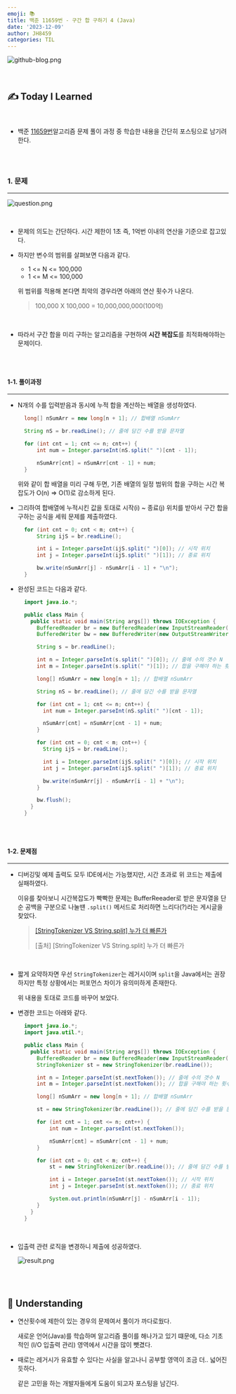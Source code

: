 ```yaml
---
emoji: 📚
title: 백준 11659번 - 구간 합 구하기 4 (Java)
date: '2023-12-09'
author: JH8459
categories: TIL
---
```


![github-blog.png](../../assets/common/til.jpeg)

<br>

## ✍️ **T**oday **I** **L**earned

<br>

- 백준 <a href="https://www.acmicpc.net/problem/11659" target="_blank">11659번</a>알고리즘 문제 풀이 과정 중 학습한 내용을 간단히 포스팅으로 남기려한다.

<br>
<br>

### 1. 문제

---

![question.png](question.png)

<br>

- 문제의 의도는 간단하다. 시간 제한이 1초 즉, 1억번 이내의 연산을 기준으로 잡고있다.

- 하지만 변수의 범위를 살펴보면 다음과 같다.

  - 1 <= N <= 100,000
  - 1 <= M <= 100,000

  위 범위를 적용해 본다면 최악의 경우라면 아래의 연산 횟수가 나온다.

  > 100,000 X 100,000 = 10,000,000,000(100억)

<br>

- 따라서 구간 합을 미리 구하는 알고리즘을 구현하여 **시간 복잡도**를 최적화해야하는 문제이다.

  <br>
  <br>

#### 1-1. 풀이과정

---

- N개의 수를 입력받음과 동시에 누적 합을 계산하는 배열을 생성하였다.

  ```java
    long[] nSumArr = new long[n + 1]; // 합배열 nSumArr

    String nS = br.readLine(); // 줄에 담긴 수를 받을 문자열

    for (int cnt = 1; cnt <= n; cnt++) {
        int num = Integer.parseInt(nS.split(" ")[cnt - 1]);

        nSumArr[cnt] = nSumArr[cnt - 1] + num;
    }
  ```

  위와 같이 합 배열을 미리 구해 두면, 기존 배열의 일정 범위의 합을 구하는 시간 복잡도가 O(n) => O(1)로 감소하게 된다.

- 그리하여 합배열에 누적시킨 값을 토대로 시작(i) ~ 종료(j) 위치를 받아서 구간 합을 구하는 공식을 세워 문제를 제출하였다.

  ```java
    for (int cnt = 0; cnt < m; cnt++) {
        String ijS = br.readLine();

        int i = Integer.parseInt(ijS.split(" ")[0]); // 시작 위치
        int j = Integer.parseInt(ijS.split(" ")[1]); // 종료 위치

        bw.write(nSumArr[j] - nSumArr[i - 1] + "\n");
    }
  ```

- 완성된 코드는 다음과 같다.

  ```java
    import java.io.*;

    public class Main {
      public static void main(String args[]) throws IOException {
        BufferedReader br = new BufferedReader(new InputStreamReader(System.in));
        BufferedWriter bw = new BufferedWriter(new OutputStreamWriter(System.out));

        String s = br.readLine();

        int n = Integer.parseInt(s.split(" ")[0]); // 줄에 수의 갯수 N
        int m = Integer.parseInt(s.split(" ")[1]); // 합을 구해야 하는 횟수 M

        long[] nSumArr = new long[n + 1]; // 합배열 nSumArr

        String nS = br.readLine(); // 줄에 담긴 수를 받을 문자열

        for (int cnt = 1; cnt <= n; cnt++) {
          int num = Integer.parseInt(nS.split(" ")[cnt - 1]);

          nSumArr[cnt] = nSumArr[cnt - 1] + num;
        }

        for (int cnt = 0; cnt < m; cnt++) {
          String ijS = br.readLine();

          int i = Integer.parseInt(ijS.split(" ")[0]); // 시작 위치
          int j = Integer.parseInt(ijS.split(" ")[1]); // 종료 위치

          bw.write(nSumArr[j] - nSumArr[i - 1] + "\n");
        }

        bw.flush();
      }
    }
  ```

<br>
<br>

#### 1-2. 문제점

---

- 디버깅및 예제 출력도 모두 IDE에서는 가능했지만, 시간 초과로 위 코드는 제출에 실패하였다.

  이유를 찾아보니 시간복잡도가 빡빡한 문제는 BufferReeader로 받은 문자열을 단순 공백을 구분으로 나눌땐 `.split()` 메서드로 처리하면 느리다(?)라는 게시글을 찾았다.

  > <a href="https://blog.naver.com/PostView.nhn?blogId=makga87&logNo=221949199317&parentCategoryNo=&categoryNo=17&viewDate=&isShowPopularPosts=true&from=search" target="_blank">[StringTokenizer VS String.split] 누가 더 빠른가</a>
  >
  > [출처] [StringTokenizer VS String.split] 누가 더 빠른가

<br>

- 짧게 요약하자면 우선 `StringTokenizer`는 레거시이며 `split`을 Java에서는 권장하지만 특정 상황에서는 퍼포먼스 차이가 유의미하게 존재한다.

  위 내용을 토대로 코드를 바꾸어 보았다.

- 변경한 코드는 아래와 같다.

  ```java
    import java.io.*;
    import java.util.*;

    public class Main {
      public static void main(String args[]) throws IOException {
        BufferedReader br = new BufferedReader(new InputStreamReader(System.in));
        StringTokenizer st = new StringTokenizer(br.readLine());

        int n = Integer.parseInt(st.nextToken()); // 줄에 수의 갯수 N
        int m = Integer.parseInt(st.nextToken()); // 합을 구해야 하는 횟수 M

        long[] nSumArr = new long[n + 1]; // 합배열 nSumArr

        st = new StringTokenizer(br.readLine()); // 줄에 담긴 수를 받을 문자열

        for (int cnt = 1; cnt <= n; cnt++) {
            int num = Integer.parseInt(st.nextToken());

            nSumArr[cnt] = nSumArr[cnt - 1] + num;
        }

        for (int cnt = 0; cnt < m; cnt++) {
            st = new StringTokenizer(br.readLine()); // 줄에 담긴 수를 받을 문자열

            int i = Integer.parseInt(st.nextToken()); // 시작 위치
            int j = Integer.parseInt(st.nextToken()); // 종료 위치

            System.out.println(nSumArr[j] - nSumArr[i - 1]);
        }
      }
    }
  ```

  <br>

- 입출력 관련 로직을 변경하니 제출에 성공하였다.

  ![result.png](result.png)

<br>
<br>

## 🤔 Understanding

- 연산횟수에 제한이 있는 경우의 문제여서 풀이가 까다로웠다.

  새로운 언어(Java)를 학습하며 알고리즘 풀이를 해나가고 있기 떄문에, 다소 기초적인 (I/O 입출력 관리) 영역에서 시간을 많이 뺏겼다.

- 때로는 레거시가 유효할 수 있다는 사실을 알고나니 공부할 영역이 조금 더.. 넓어진듯하다.

  같은 고민을 하는 개발자들에게 도움이 되고자 포스팅을 남긴다.

<br>
<br>

